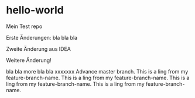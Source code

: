 # hello-world
Mein Test repo

Erste Änderungen: bla bla bla


Zweite Änderung aus IDEA

Weitere Änderung!

bla bla  more bla bla
xxxxxxx
Advance master branch.
This is a ling from my feature-branch-name.
This is a ling from my feature-branch-name.
This is a ling from my feature-branch-name.
This is a ling from my feature-branch-name.

